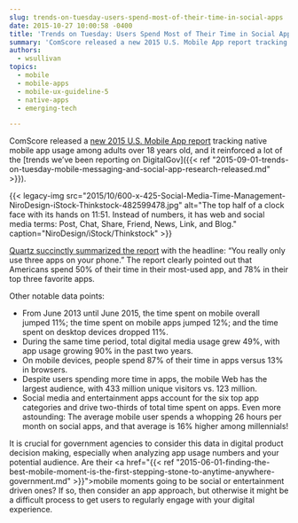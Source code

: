 ```yaml
---
slug: trends-on-tuesday-users-spend-most-of-their-time-in-social-apps
date: 2015-10-27 10:00:58 -0400
title: 'Trends on Tuesday: Users Spend Most of Their Time in Social Apps'
summary: 'ComScore released a new 2015 U.S. Mobile App report tracking native mobile app usage among adults over 18 years old, and it reinforced a lot of the trends we’ve been reporting on DigitalGov.'
authors:
  - wsullivan
topics:
  - mobile
  - mobile-apps
  - mobile-ux-guideline-5
  - native-apps
  - emerging-tech

---
```


ComScore released a [new 2015 U.S. Mobile App report](http://www.comscore.com/Insights/Presentations-and-Whitepapers/2015/The-2015-US-Mobile-App-Report) tracking native mobile app usage among adults over 18 years old, and it reinforced a lot of the [trends we’ve been reporting on DigitalGov]({{< ref "2015-09-01-trends-on-tuesday-mobile-messaging-and-social-app-research-released.md" >}}).

{{< legacy-img src="2015/10/600-x-425-Social-Media-Time-Management-NiroDesign-iStock-Thinkstock-482599478.jpg" alt="The top half of a clock face with its hands on 11:51. Instead of numbers, it has web and social media terms: Post, Chat, Share, Friend, News, Link, and Blog." caption="NiroDesign/iStock/Thinkstock" >}} 

<a href="http://qz.com/508997/you-really-only-use-three-apps-on-your-phone/">Quartz succinctly summarized the report</a> with the headline: “You really only use three apps on your phone.” The report clearly pointed out that Americans spend 50% of their time in their most-used app, and 78% in their top three favorite apps.
  
Other notable data points:
  
* From June 2013 until June 2015, the time spent on mobile overall jumped 11%; the time spent on mobile apps jumped 12%; and the time spent on desktop devices dropped 11%.
* During the same time period, total digital media usage grew 49%, with app usage growing 90% in the past two years.
* On mobile devices, people spend 87% of their time in apps versus 13% in browsers.
* Despite users spending more time in apps, the mobile Web has the largest audience, with 433 million unique visitors vs. 123 million.
* Social media and entertainment apps account for the six top app categories and drive two-thirds of total time spent on apps. Even more astounding: The average mobile user spends a whopping 26 hours per month on social apps, and that average is 16% higher among millennials!
  
It is crucial for government agencies to consider this data in digital product decision making, especially when analyzing app usage numbers and your potential audience. Are their <a href="{{< ref "2015-06-01-finding-the-best-mobile-moment-is-the-first-stepping-stone-to-anytime-anywhere-government.md" >}}">mobile moments</a> going to be social or entertainment driven ones? If so, then consider an app approach, but otherwise it might be a difficult process to get users to regularly engage with your digital experience.
